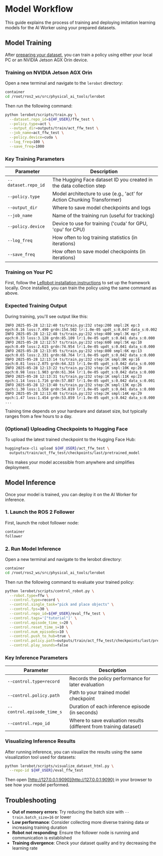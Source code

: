 # Model Workflow

This guide explains the process of training and deploying imitation learning models for the AI Worker using your prepared datasets.

## Model Training

After [preparing your dataset](/dataset_preparation), you can train a policy using either your local PC or an NVIDIA Jetson AGX Orin device.

### Training on NVIDIA Jetson AGX Orin

Open a new terminal and navigate to the `lerobot` directory:

```bash
container
cd /root/ros2_ws/src/physical_ai_tools/lerobot
```

Then run the following command:

```bash
python lerobot/scripts/train.py \
  --dataset.repo_id=${HF_USER}/ffw_test \
  --policy.type=act \
  --output_dir=outputs/train/act_ffw_test \
  --job_name=act_ffw_test \
  --policy.device=cuda \
  --log_freq=100 \
  --save_freq=1000
```

### Key Training Parameters

| Parameter | Description |
|-----------|-------------|
| `--dataset.repo_id` | The Hugging Face dataset ID you created in the data collection step |
| `--policy.type` | Model architecture to use (e.g., 'act' for Action Chunking Transformer) |
| `--output_dir` | Where to save model checkpoints and logs |
| `--job_name` | Name of the training run (useful for tracking) |
| `--policy.device` | Device to use for training ('cuda' for GPU, 'cpu' for CPU) |
| `--log_freq` | How often to log training statistics (in iterations) |
| `--save_freq` | How often to save model checkpoints (in iterations) |

### Training on Your PC

First, follow the [LeRobot installation instructions](https://github.com/ROBOTIS-GIT/lerobot) to set up the framework locally. Once installed, you can train the policy using the same command as above.

### Expected Training Output

During training, you'll see output like this:

```
INFO 2025-05-28 12:12:40 ts/train.py:232 step:200 smpl:2K ep:3 epch:0.16 loss:7.490 grdn:154.502 lr:1.0e-05 updt_s:0.047 data_s:0.002
INFO 2025-05-28 12:12:48 ts/train.py:232 step:400 smpl:3K ep:7 epch:0.33 loss:3.128 grdn:85.109 lr:1.0e-05 updt_s:0.041 data_s:0.000
INFO 2025-05-28 12:12:57 ts/train.py:232 step:600 smpl:5K ep:10 epch:0.49 loss:2.615 grdn:74.954 lr:1.0e-05 updt_s:0.041 data_s:0.000
INFO 2025-05-28 12:13:05 ts/train.py:232 step:800 smpl:6K ep:13 epch:0.65 loss:2.331 grdn:68.764 lr:1.0e-05 updt_s:0.042 data_s:0.000
INFO 2025-05-28 12:13:14 ts/train.py:232 step:1K smpl:8K ep:16 epch:0.81 loss:2.075 grdn:64.323 lr:1.0e-05 updt_s:0.042 data_s:0.000
INFO 2025-05-28 12:13:22 ts/train.py:232 step:1K smpl:10K ep:20 epch:0.98 loss:1.903 grdn:61.364 lr:1.0e-05 updt_s:0.042 data_s:0.000
INFO 2025-05-28 12:13:31 ts/train.py:232 step:1K smpl:11K ep:23 epch:1.14 loss:1.716 grdn:57.887 lr:1.0e-05 updt_s:0.042 data_s:0.001
INFO 2025-05-28 12:13:40 ts/train.py:232 step:2K smpl:13K ep:26 epch:1.30 loss:1.558 grdn:54.819 lr:1.0e-05 updt_s:0.041 data_s:0.000
INFO 2025-05-28 12:13:48 ts/train.py:232 step:2K smpl:14K ep:29 epch:1.47 loss:1.454 grdn:53.859 lr:1.0e-05 updt_s:0.042 data_s:0.000
...
```

Training time depends on your hardware and dataset size, but typically ranges from a few hours to a day.

### (Optional) Uploading Checkpoints to Hugging Face

To upload the latest trained checkpoint to the Hugging Face Hub:

```bash
huggingface-cli upload ${HF_USER}/act_ffw_test \
  outputs/train/act_ffw_test/checkpoints/last/pretrained_model
```

This makes your model accessible from anywhere and simplifies deployment.

## Model Inference

Once your model is trained, you can deploy it on the AI Worker for inference.

### 1. Launch the ROS 2 Follower

First, launch the robot follower node:

```bash
container
follower
```

### 2. Run Model Inference

Open a new terminal and navigate to the lerobot directory:

```bash
container
cd /root/ros2_ws/src/physical_ai_tools/lerobot
```

Then run the following command to evaluate your trained policy:

```bash
python lerobot/scripts/control_robot.py \
  --robot.type=ffw \
  --control.type=record \
  --control.single_task="pick and place objects" \
  --control.fps=30 \
  --control.repo_id=${HF_USER}/eval_ffw_test \
  --control.tags='["tutorial"]' \
  --control.episode_time_s=20 \
  --control.reset_time_s=10 \
  --control.num_episodes=10 \
  --control.push_to_hub=true \
  --control.policy.path=outputs/train/act_ffw_test/checkpoints/last/pretrained_model \
  --control.play_sounds=false
```

### Key Inference Parameters

| Parameter | Description |
|-----------|-------------|
| `--control.type=record` | Records the policy performance for later evaluation |
| `--control.policy.path` | Path to your trained model checkpoint |
| `--control.episode_time_s` | Duration of each inference episode (in seconds) |
| `--control.repo_id` | Where to save evaluation results (different from training dataset) |

### Visualizing Inference Results

After running inference, you can visualize the results using the same visualization tool used for datasets:

```bash
python lerobot/scripts/visualize_dataset_html.py \
  --repo-id ${HF_USER}/eval_ffw_test
```

Then open [http://127.0.0.1:9090](http://127.0.0.1:9090) in your browser to see how your model performed.

## Troubleshooting

- **Out of memory errors**: Try reducing the batch size with `--train.batch_size=16` or lower
- **Low performance**: Consider collecting more diverse training data or increasing training duration
- **Robot not responding**: Ensure the follower node is running and communication is established
- **Training divergence**: Check your dataset quality and try decreasing the learning rate
